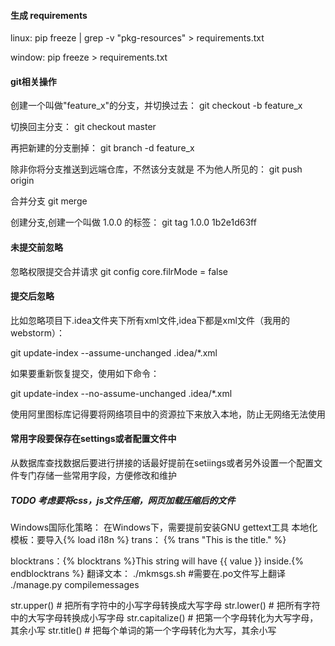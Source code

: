 #### 生成 requirements
linux:
pip freeze | grep -v "pkg-resources" > requirements.txt

window:
pip freeze > requirements.txt

#### git相关操作
创建一个叫做"feature_x"的分支，并切换过去：
git checkout -b feature_x

切换回主分支：
git checkout master

再把新建的分支删掉：
git branch -d feature_x

除非你将分支推送到远端仓库，不然该分支就是 不为他人所见的：
git push origin <branch>
  
合并分支
git merge <branch>
  
创建分支,创建一个叫做 1.0.0 的标签：
git tag 1.0.0 1b2e1d63ff

#### 未提交前忽略
忽略权限提交合并请求
git config core.filrMode = false

#### 提交后忽略
比如忽略项目下.idea文件夹下所有xml文件,idea下都是xml文件（我用的webstorm）：

git update-index --assume-unchanged   .idea/*.xml

如果要重新恢复提交，使用如下命令：

git update-index --no-assume-unchanged   .idea/*.xml

使用阿里图标库记得要将网络项目中的资源拉下来放入本地，防止无网络无法使用

#### 常用字段要保存在settings或者配置文件中 ####
从数据库查找数据后要进行拼接的话最好提前在setiings或者另外设置一个配置文件专门存储一些常用字段，方便修改和维护

##### TODO 考虑要将css，js文件压缩，网页加载压缩后的文件

Windows国际化策略： 在Windows下，需要提前安装GNU gettext工具
本地化模板：要导入{% load i18n %}
trans： {% trans "This is the title." %}

blocktrans：{% blocktrans %}This string will have {{ value }} inside.{% endblocktrans %}
翻译文本：
./mkmsgs.sh #需要在.po文件写上翻译
./manage.py compilemessages

str.upper()       # 把所有字符中的小写字母转换成大写字母
str.lower()        # 把所有字符中的大写字母转换成小写字母
str.capitalize()    # 把第一个字母转化为大写字母，其余小写
str.title()          # 把每个单词的第一个字母转化为大写，其余小写 

